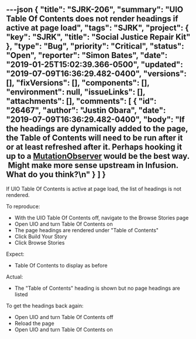 ---json
{
  "title": "SJRK-206",
  "summary": "UIO Table Of Contents does not render headings if active at page load",
  "tags": "SJRK",
  "project": {
    "key": "SJRK",
    "title": "Social Justice Repair Kit"
  },
  "type": "Bug",
  "priority": "Critical",
  "status": "Open",
  "reporter": "Simon Bates",
  "date": "2019-01-25T15:02:39.366-0500",
  "updated": "2019-07-09T16:36:29.482-0400",
  "versions": [],
  "fixVersions": [],
  "components": [],
  "environment": null,
  "issueLinks": [],
  "attachments": [],
  "comments": [
    {
      "id": "26467",
      "author": "Justin Obara",
      "date": "2019-07-09T16:36:29.482-0400",
      "body": "If the headings are dynamically added to the page, the Table of Contents will need to be run after it or at least refreshed after it. Perhaps hooking it up to a [MutationObserver](https://github.com/fluid-project/infusion/blob/master/src/framework/core/js/MutationObserver.js) would be the best way.  Might make more sense upstream in Infusion. What do you think?\n"
    }
  ]
}
---
If UIO Table Of Contents is active at page load, the list of headings is not rendered.

To reproduce:

* With the UIO Table Of Contents off, navigate to the Browse Stories page
* Open UIO and turn Table Of Contents on
* The page headings are rendered under "Table of Contents"
* Click Build Your Story
* Click Browse Stories

Expect:

* Table Of Contents to display as before

Actual:

* The "Table of Contents" heading is shown but no page headings are listed

To get the headings back again:

* Open UIO and turn Table Of Contents off
* Reload the page
* Open UIO and turn Table Of Contents on

        